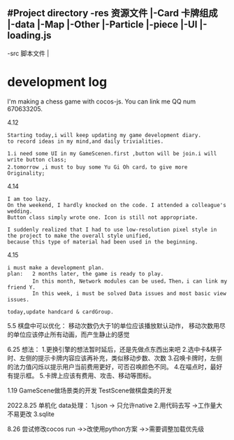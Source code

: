 #Project directory
-res 资源文件
|-Card 卡牌组成
|-data
|-Map
|-Other
|-Particle
|-piece
|-UI
|-loading.js
-
-src 脚本文件
|


# development log

I'm making a chess game with cocos-js. You can link me QQ num 670633205.

4.12
    
    Starting today,i will keep updating my game development diary.
    to record ideas in my mind,and daily trivialities.
    
    1.i need some UI in my GameScenen.first ,button will be join.i will write button class;
    2.tomorrow ,i must to buy some Yu Gi Oh card，to give more Originality;
    
    
4.14
 
    I am too lazy.
    On the weekend, I hardly knocked on the code. I attended a colleague's wedding.
    Button class simply wrote one. Icon is still not appropriate.
    
    I suddenly realized that I had to use low-resolution pixel style in the project to make the overall style unified, 
    because this type of material had been used in the beginning.
    
    
4.15
    
    i must make a development plan.
    plan:   2 months later, the game is ready to play.
            In this month, Network modules can be used，Then，i can link my friend Y.
            In this week, i must be solved Data issues and most basic view issues.
    
    today,update handcard & cardGroup.
    
5.5
    棋盘中可以优化：
        移动次数仍大于1的单位应该播放默认动作，
        移动次数用尽的单位应该停止所有动画，而产生静止的感觉
        
6.25
    想法：
    1.更换引擎的想法暂时延后，还是先做点东西出来吧
    2.选中卡&棋子时、左侧的提示卡牌内容应该再补充，类似移动步数、次数
    3.召唤卡牌时，左侧的法力值闪烁以提示用户当前费用更好，可否召唤颜色不同。
    4.在喵点时，最好有提示框。
    5.卡牌上应该有费用、攻击、移动等图标。
    
    
1.19
    GameScene做场景类的开发
    TestScene做棋盘类的开发


2022.8.25
    单机化
    data处理：
            1.json  -> 只允许native
            2.用代码去写    ->工作量大 不易更改
            3.sqlite

8.26
    尝试修改cocos run
    ->>改使用python方案
    ->>需要调整加载优先级